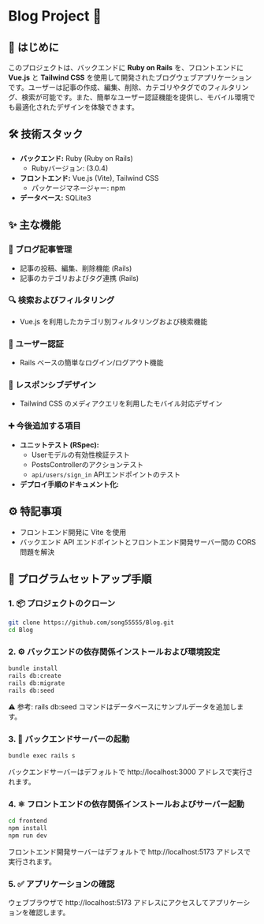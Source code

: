 # Blog Project 🚀

## 👋 はじめに

このプロジェクトは、バックエンドに **Ruby on Rails** を、フロントエンドに **Vue.js** と **Tailwind CSS** を使用して開発されたブログウェブアプリケーションです。ユーザーは記事の作成、編集、削除、カテゴリやタグでのフィルタリング、検索が可能です。また、簡単なユーザー認証機能を提供し、モバイル環境でも最適化されたデザインを体験できます。

## 🛠️ 技術スタック

*   **バックエンド:** Ruby (Ruby on Rails)
    *   Rubyバージョン: (3.0.4)
*   **フロントエンド:** Vue.js (Vite), Tailwind CSS
    *   パッケージマネージャー: npm
*   **データベース:** SQLite3

## ✨ 主な機能

### 📝 ブログ記事管理

*   記事の投稿、編集、削除機能 (Rails)
*   記事のカテゴリおよびタグ連携 (Rails)

### 🔍 検索およびフィルタリング

*   Vue.js を利用したカテゴリ別フィルタリングおよび検索機能

### 🔑 ユーザー認証

*   Rails ベースの簡単なログイン/ログアウト機能

### 📱 レスポンシブデザイン

*   Tailwind CSS のメディアクエリを利用したモバイル対応デザイン

### ➕ 今後追加する項目

*   **ユニットテスト (RSpec):**
    *   Userモデルの有効性検証テスト
    *   PostsControllerのアクションテスト
    *   `api/users/sign_in` APIエンドポイントのテスト
*   **デプロイ手順のドキュメント化:** 

## ⚙️ 特記事項

*   フロントエンド開発に Vite を使用
*   バックエンド API エンドポイントとフロントエンド開発サーバー間の CORS 問題を解決

## 🚀 プログラムセットアップ手順

### 1. 📦 プロジェクトのクローン

```bash
git clone https://github.com/song55555/Blog.git
cd Blog
```

### 2. ⚙️ バックエンドの依存関係インストールおよび環境設定

```bash
bundle install
rails db:create
rails db:migrate
rails db:seed
```
⚠️ 参考: rails db:seed コマンドはデータベースにサンプルデータを追加します。

### 3. 🚄 バックエンドサーバーの起動

```bash
bundle exec rails s
```
バックエンドサーバーはデフォルトで http://localhost:3000 アドレスで実行されます。

### 4. ⚛️ フロントエンドの依存関係インストールおよびサーバー起動

```bash
cd frontend
npm install
npm run dev
```
フロントエンド開発サーバーはデフォルトで http://localhost:5173 アドレスで実行されます。

### 5. ✅ アプリケーションの確認

ウェブブラウザで http://localhost:5173 アドレスにアクセスしてアプリケーションを確認します。

